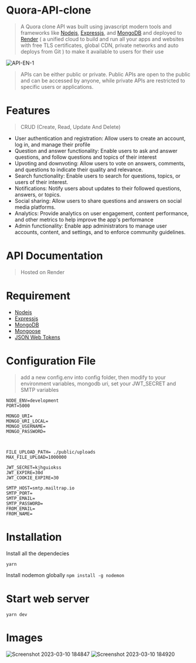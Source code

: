 # Quora-API-clone
> A Quora clone API was built using javascript modern tools and frameworks like [Nodejs](https://nodejs.org/en/), [Expressjs](https://expressjs.com/), and [MongoDB](https://www.mongodb.com/) and deployed to [Render](https://render.com/) ( a unified cloud to build and run all your apps and websites with free TLS certificates, global CDN, private networks and auto deploys from Git )  to make it available to users for their use

![API-EN-1](https://user-images.githubusercontent.com/56930241/224364017-314b64c2-ba5e-4c62-96e0-88a91c57f19d.png)

>APIs can be either public or private. Public APIs are open to the public and can be accessed by anyone, while private APIs are restricted to specific users or applications.

# Features
> CRUD (Create, Read, Update And Delete)

- User authentication and registration: Allow users to create an account, log in, and manage their profile
- Question and answer functionality: Enable users to ask and answer questions, and follow questions and topics of their interest
- Upvoting and downvoting: Allow users to vote on answers, comments, and questions to indicate their quality and relevance.
- Search functionality: Enable users to search for questions, topics, or users of their interest.
- Notifications: Notify users about updates to their followed questions, answers, or topics.
- Social sharing: Allow users to share questions and answers on social media platforms.
- Analytics: Provide analytics on user engagement, content performance, and other metrics to help improve the app's performance
- Admin functionality: Enable app administrators to manage user accounts, content, and settings, and to enforce community guidelines.

# API Documentation
> Hosted on Render

# Requirement
 - [Nodejs](https://nodejs.org/en/)
 - [Expressjs](https://expressjs.com/)
 - [MongoDB](https://www.mongodb.com/)
 - [Mongoose](https://mongoosejs.com/)
 - [JSON Web Tokens](https://jwt.io/)
 
# Configuration File
> add a new config.env into config folder, then modify to your environment variables, mongodb uri, set your JWT_SECRET and SMTP variables
```
NODE_ENV=development
PORT=5000

MONGO_URI=
MONGO_URI_LOCAL=
MONGO_USERNAME=
MONGO_PASSWORD=



FILE_UPLOAD_PATH= ./public/uploads
MAX_FILE_UPLOAD=1000000

JWT_SECRET=kjhguiokss
JWT_EXPIRE=30d
JWT_COOKIE_EXPIRE=30

SMTP_HOST=smtp.mailtrap.io
SMTP_PORT=
SMTP_EMAIL=
SMTP_PASSWORD=
FROM_EMAIL=
FROM_NAME=

```

# Installation

Install all the dependecies

```yarn ```

Install nodemon globally
``` npm install -g nodemon ```

# Start web server

``` yarn dev ```

# Images
![Screenshot 2023-03-10 184847](https://user-images.githubusercontent.com/56930241/224388916-a62c9330-e881-4096-b95f-e4b755f64fa3.png)
![Screenshot 2023-03-10 184920](https://user-images.githubusercontent.com/56930241/224388876-aa48f534-a55a-4942-b956-93ce6c19eb50.png)



